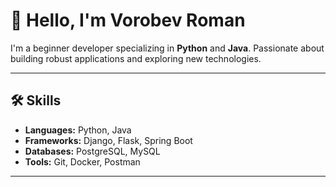 # 👋 Hello, I'm Vorobev Roman

I'm a beginner developer specializing in **Python** and **Java**. Passionate about building robust applications and exploring new technologies.

---

## 🛠️ Skills

- **Languages:** Python, Java
- **Frameworks:** Django, Flask, Spring Boot
- **Databases:** PostgreSQL, MySQL
- **Tools:** Git, Docker, Postman

---
